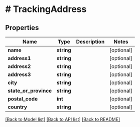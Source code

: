 # # TrackingAddress

## Properties

Name | Type | Description | Notes
------------ | ------------- | ------------- | -------------
**name** | **string** |  | [optional] 
**address1** | **string** |  | [optional] 
**address2** | **string** |  | [optional] 
**address3** | **string** |  | [optional] 
**city** | **string** |  | [optional] 
**state_or_province** | **string** |  | [optional] 
**postal_code** | **int** |  | [optional] 
**country** | **string** |  | [optional] 

[[Back to Model list]](../../README.md#documentation-for-models) [[Back to API list]](../../README.md#documentation-for-api-endpoints) [[Back to README]](../../README.md)


